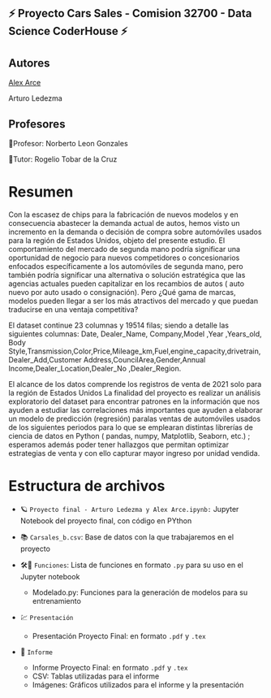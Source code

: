 
## ⚡ Proyecto Cars Sales - Comision 32700 - Data Science CoderHouse ⚡

## Autores

[Alex Arce](https://github.com/Alexzx396)

Arturo Ledezma


## Profesores

🔸Profesor: Norberto Leon Gonzales

🔸Tutor: Rogelio Tobar de la Cruz



# Resumen
Con la escasez de chips para la fabricación de nuevos modelos y en consecuencia abastecer la demanda actual de autos, hemos visto un incremento en la demanda o decisión de compra sobre automóviles usados para la región de Estados Unidos, objeto del presente estudio.
El comportamiento del mercado de segunda mano podría significar una oportunidad de negocio para nuevos competidores o concesionarios enfocados específicamente a los automóviles de segunda mano, pero también podría significar una alternativa o solución estratégica que las agencias actuales pueden capitalizar en los recambios de autos ( auto nuevo por auto usado o consignación).
Pero ¿Qué gama de marcas, modelos pueden llegar a ser los más atractivos del mercado y que puedan traducirse en una ventaja competitiva?

El dataset continue 23 columnas y 19514 filas; siendo a detalle las siguientes columnas: Date, Dealer_Name, Company,Model ,Year ,Years_old, Body Style,Transmission,Color,Price,Mileage_km,Fuel,engine_capacity,drivetrain, Dealer_Add,Customer Address,CouncilArea,Gender,Annual Income,Dealer_Location,Dealer_No ,Dealer_Region.

El alcance de los datos comprende los registros de venta de 2021 solo para la región de Estados Unidos La finalidad del proyecto es realizar un análisis exploratorio del dataset para encontrar patrones en la información que nos ayuden a estudiar las correlaciones más importantes que ayuden a elaborar un modelo de predicción (regresión) paralas ventas de automóviles usados de los siguientes periodos para lo que se emplearan distintas librerías de ciencia de datos en Python ( pandas, numpy, Matplotlib, Seaborn, etc.) ; esperamos además poder tener hallazgos que permitan optimizar estrategias de venta y con ello capturar mayor ingreso por unidad vendida.



# Estructura de archivos
* :ringed_planet: `Proyecto final - Arturo Ledezma y Alex Arce.ipynb:` Jupyter Notebook del proyecto final, con código en PYthon

* :books: `Carsales_b.csv`: Base de datos con la que trabajaremos en el proyecto

* :hammer_and_wrench::snake: `Funciones`: Lista de funciones en formato ``.py`` para su uso en el Jupyter notebook
    * Modelado.py: Funciones para la generación de modelos para su entrenamiento

* :chart: `Presentación`
    * Presentación Proyecto Final: en formato ``.pdf`` y ``.tex``

* :closed_book: `Informe`
    * Informe Proyecto Final: en formato ``.pdf`` y ``.tex``
    * CSV: Tablas utilizadas para el informe
    * Imágenes: Gráficos utilizados para el informe y la presentación

